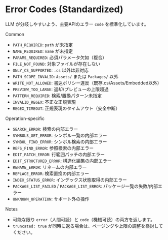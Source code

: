 # Error Codes (Standardized)

LLM が分岐しやすいよう、主要APIのエラー `code` を標準化しています。

Common
- `PATH_REQUIRED`: `path` が未指定
- `NAME_REQUIRED`: `name` が未指定
- `PARAMS_REQUIRED`: 必須パラメータ欠如（複合）
- `FILE_NOT_FOUND`: 対象ファイルが存在しない
- `ONLY_CS_SUPPORTED`: `.cs` 以外は非対応
- `PATH_SCOPE_INVALID`: `Assets/` または `Packages/` 以外
- `WRITE_NOT_ALLOWED`: 書込ポリシー違反（既存.cs/Assets/Embedded以外）
- `PREVIEW_TOO_LARGE`: 返却/プレビューの上限超過
- `PATTERN_REQUIRED`: 検索/置換パターン未指定
- `INVALID_REGEX`: 不正な正規表現
- `REGEX_TIMEOUT`: 正規表現のタイムアウト（安全中断）

Operation-specific
- `SEARCH_ERROR`: 検索の内部エラー
- `SYMBOLS_GET_ERROR`: シンボル一覧の内部エラー
- `SYMBOL_FIND_ERROR`: シンボル検索の内部エラー
- `REFS_FIND_ERROR`: 参照検索の内部エラー
- `EDIT_PATCH_ERROR`: 行範囲パッチの内部エラー
- `EDIT_STRUCTURED_ERROR`: 構造化編集の内部エラー
- `RENAME_ERROR`: リネームの内部エラー
- `REPLACE_ERROR`: 検索置換の内部エラー
- `INDEX_STATUS_ERROR`: インデックス状態取得の内部エラー
- `PACKAGE_LIST_FAILED` / `PACKAGE_LIST_ERROR`: パッケージ一覧の失敗/内部エラー
- `UNKNOWN_OPERATION`: サポート外の操作

Notes
- 可能な限り `error`（人間可読）と `code`（機械可読）の両方を返します。
- `truncated: true` が同時に返る場合は、ページングや上限の調整を検討してください。
